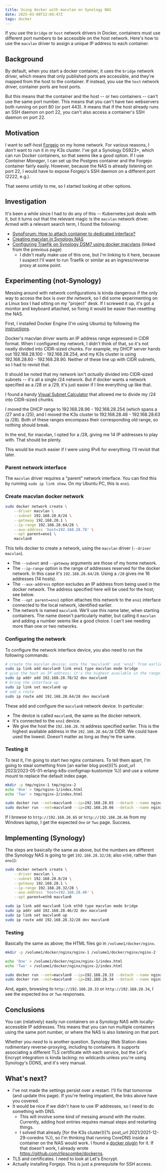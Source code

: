 ```yaml
---
title: Using docker with macvlan on Synology NAS
date: 2025-03-08T12:04:47Z
tags: docker
---
```


If you use the `bridge` or `host` network drivers in Docker, containers must use different port numbers to be accessible on the host network. Here's how to use the `macvlan` driver to assign a unique IP address to each container.

## Background

By default, when you start a docker container, it uses the `bridge` network driver, which means that only published
ports are accessible, and they're mapped from the host to the container. If instead, you use the `host` network driver,
container ports are host ports.

But this means that the container and the host -- or two containers -- can't use the same port number. This means that
you can't have two webservers both running on port 80 (or port 443). It means that if the host already runs an SSH
daemon on port 22, you can't also access a container's SSH daemon on port 22.

## Motivation

I want to self-host [Forgejo](https://forgejo.org/) on my home network. For various reasons, I _don't_ want to run it in
my K3s cluster. I've got a Synology DS923+, which can run Docker containers, so that seems like a good option. If I use
_Container Manager_, I can set up the Postgres container and the Forgejo container fairly easily. However, because the
NAS is already listening on port 22, I would have to expose Forgejo's SSH daemon on a different port (2222, e.g.).

That seems untidy to me, so I started looking at other options.

## Investigation

It's been a while since I had to do any of this -- Kubernetes just deals with it, but it turns out that the relevant
magic is the `macvlan` network driver. Armed with a relevant search term, I found the following:

- [SynoForum: How to attach container to dedicated interface?](https://www.synoforum.com/threads/how-to-attach-container-to-dedicated-interface.13490/)
- [Creating macvlan in Synology NAS](https://blog.prabir.me/posts/creating-macvlan-in-synology-nas/)
- [Configuring Traefik on Synology DSM7 using docker macvlans](https://blog.ktz.me/configure-traefik-macvlans-synology/) (linked from the previous page)
  - I didn't really make use of this one, but I'm linking to it here, because I suspect I'll want to run Traefik or
    similar as an ingress/reverse proxy at some point.

## Experimenting (not-Synology)

Messing around with network configurations is kinda dangerous if the only way to access the box is _over the network_,
so I did some experimenting on a Linux box I had sitting on my "project" desk. If I screwed it up, it's got a monitor
and keyboard attached, so fixing it would be easier than resetting the NAS.

First, I installed Docker Engine (I'm using Ubuntu) by following the
[instructions](https://docs.docker.com/engine/install/ubuntu/).

Docker's macvlan driver wants an IP address range expressed in CIDR format. When I configured my network, I didn't think
of that, so it's not neatly divided into CIDR-sized chunks. For example, my DHCP server hands out 192.168.28.100 -
192.168.28.254, and my K3s cluster is using 192.168.28.60 - 192.168.28.90. Neither of these line up with CIDR subnets,
so I had to revisit that.

It should be noted that my network isn't _actually_ divided into CIDR-sized subnets -- it's all a single /24 network.
But if docker wants a network specified as a /28 or a /29, it's just easier if I line everything up like that.

I found a handy [Visual Subnet Calculator](https://www.davidc.net/sites/default/subnets/subnets.html) that allowed me to
divide my /24 into CIDR-sized chunks.

I moved the DHCP range to 192.168.28.96 - 192.168.28.254 (which spans a /27 and a /25), and I moved the K3s cluster to
192.168.28.48 - 192.168.28.63 (a /28). Both of these ranges encompass their corresponding old range, so nothing should
break.

In the end, for macvlan, I opted for a /28, giving me 14 IP addresses to play with. That should be plenty.

<div class="callout callout-info" markdown="span">
This would be much easier if I were using IPv6 for everything. I'll revisit that later.
</div>

### Parent network interface

The `macvlan` driver requires a "parent" network interface. You can find this by running `sudo ip link show`. On my Ubuntu PC, this is `eno1`.

### Create macvlan docker network

```sh
sudo docker network create \
    --driver macvlan \
    --subnet 192.168.28.0/24 \
    --gateway 192.168.28.1 \
    --ip-range 192.168.28.64/28 \
    --aux-address 'host=192.168.28.78' \
    --opt parent=eno1 \
    macvlan0
```

This tells docker to create a network, using the `macvlan` driver (`--driver macvlan`).

- The `--subnet` and `--gateway` arguments are those of my home network.
- The `--ip-range` option is the range of addresses reserved for the docker network. In this case it's
  `192.168.28.64/28`. Using a `/28` gives me 16 addresses (14 hosts).
- The `--aux-address` option excludes an IP address from being used in the docker network. The address specified here
  will be used for the host; see below.
- The `--opt parent=eno1` option attaches this network to the `eno1` interface connected to the local network,
  identified earlier.
- The network is named `macvlan0`. We'll use this name later, when starting containers. The name doesn't particularly
  matter, but calling it `macvlan` and adding a number seems like a good choice. I can't see needing more than one or
  two networks.

### Configuring the network

To configure the network interface device, you also need to run the following commands:

```sh
# create the macvlan device; note the 'macvlan0' and 'eno1' from earlier.
sudo ip link add macvlan0 link eno1 type macvlan mode bridge
# give the host an IP address; it's the highest available in the range.
sudo ip addr add 192.168.28.78/32 dev macvlan0
# bring the interface up
sudo ip link set macvlan0 up
# add a route
sudo ip route add 192.168.28.64/28 dev macvlan0
```

These add and configure the `macvlan0` network device. In particular:

- The device is called `macvlan0`, the same as the docker network.
- It's connected to the `eno1` device.
- We give the host the `192.168.28.78` address specified earlier. This is the highest available address in the
  `192.168.28.64/28` CIDR. We could have used the lowest. Doesn't matter as long as they're the same.

### Testing it

To test it, I'm going to start _two_ nginx containers. To tell them apart, I'm going to steal something from [an earlier
blog post]({% post_url 2023/2023-05-01-erlang-k8s-configmap-kustomize %}) and use a volume mount to replace the default
index page.

```sh
mkdir -p tmp/nginx-1 tmp/nginx-2
echo 'One' > tmp/nginx-1/index.html
echo 'Two' > tmp/nginx-2/index.html

sudo docker run --net=macvlan0 --ip=192.168.28.65 --detach --name nginx-1 -v "$(pwd)/tmp/nginx-1:/usr/share/nginx/html" nginx:alpine
sudo docker run --net=macvlan0 --ip=192.168.28.66 --detach --name nginx-2 -v "$(pwd)/tmp/nginx-2:/usr/share/nginx/html" nginx:alpine
```

If I browse to `http://192.168.28.65` or `http://192.168.28.66` from my Windows laptop, I get the expected `One` or
`Two` page. Success.

## Implementing (Synology)

The steps are basically the same as above, but the numbers are different (the Synology NAS is going to get
`192.168.28.32/28`; also `eth0`, rather than `eno1`):

```sh
sudo docker network create \
    --driver macvlan \
    --subnet 192.168.28.0/24 \
    --gateway 192.168.28.1 \
    --ip-range 192.168.28.32/28 \
    --aux-address 'host=192.168.28.46' \
    --opt parent=eth0 macvlan0
```

```sh
sudo ip link add macvlan0 link eth0 type macvlan mode bridge
sudo ip addr add 192.168.28.46/32 dev macvlan0
sudo ip link set macvlan0 up
sudo ip route add 192.168.28.32/28 dev macvlan0
```

### Testing

Basically the same as above; the HTML files go in `/volume1/docker/nginx`.

```sh
mkdir -p /volume1/docker/nginx/nginx-1 /volume1/docker/nginx/nginx-2

echo 'One' > /volume1/docker/nginx/nginx-1/index.html
echo 'Two' > /volume1/docker/nginx/nginx-2/index.html

sudo docker run --net=macvlan0 --ip=192.168.28.33 --detach --name nginx-1 -v "/volume1/docker/nginx/nginx-1:/usr/share/nginx/html" nginx:alpine
sudo docker run --net=macvlan0 --ip=192.168.28.34 --detach --name nginx-2 -v "/volume1/docker/nginx/nginx-2:/usr/share/nginx/html" nginx:alpine
```

And, again, browsing to `http://192.168.28.33` or `http://192.168.28.34`, I see the expected `One` or `Two` responses.

## Conclusions

You can (relatively) easily run containers on a Synology NAS with locally-accessible IP addresses. This means that you
can run multiple containers using the same port number, or where the NAS is also listening on that port.

Whether you _need_ to is another question. Synology Web Station does rudimentary reverse-proxying, including to
containers. It supports associating a different TLS certificate with each service, but the Let's Encrypt integration is
kinda lacking: no wildcards unless you're using Synology's DDNS, and it's very manual.

## What's next?

- I've not made the settings persist over a restart. I'll fix that tomorrow (and update this page). If you're feeling
  impatient, the links above have you covered.
- It would be nice if we didn't have to use IP addresses, so I need to do something with DNS.
  - This will involve some kind of messing around with the router. Currently, adding host entries requires manual steps and restarting things.
  - I solved that already [for the K3s cluster]({% post_url 2021/2021-12-29-coredns %}), so I'm thinking that running CoreDNS inside a container on the NAS would work. I found a [docker plugin](https://github.com/kevinjqiu/coredns-dockerdiscovery) for it. If that doesn't work, I already wrote <https://github.com/rlipscombe/dockerns>.
- TLS and certificates. I need to look at Let's Encrypt.
- Actually installing Forgejo. This is just a prerequisite for SSH access.
